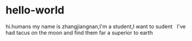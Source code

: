 # hello-world

hi.humans
   my name is zhangjiangnan,I'm a student,I want to sudent
   I've had tacus on the moon and find them far a superior to earth 
